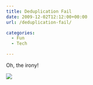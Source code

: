 ```yaml
---
title: Deduplication Fail
date: 2009-12-02T12:12:00+00:00
url: /deduplication-fail/

categories:
  - Fun
  - Tech

---
```

Oh, the irony!

![](https://blogstouks01.z33.web.core.windows.net/2023/08/Deduplication_2.png)
